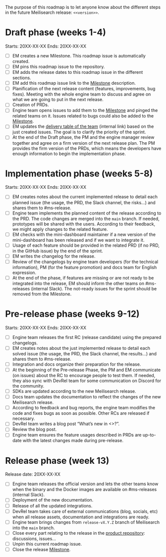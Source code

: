 The purpose of this roadmap is to let anyone know about the different steps in the future Meilisearch release: `<<version>>`.

# Draft phase (weeks 1-4)

Starts: 20XX-XX-XX
Ends: 20XX-XX-XX


- [ ] EM creates a new Milestone. This roadmap issue is automatically created.
- [ ] EM pins this roadmap issue to the repository.
- [ ] EM adds the release dates to this roadmap issue in the different sections.
- [ ] EM add this roadmap issue link to the [Milestone](https://github.com/meilisearch/meilisearch/milestone/<<milestone_id>>) description.
- [ ] Planification of the next release content (features, improvements, bug fixes). Meeting with the whole engine team to discuss and agree on what we are going to put in the next release.
- [ ] Creation of PRDs.
- [ ] Engine team opens issues to add them to the [Milestone](https://github.com/meilisearch/meilisearch/milestone/<<milestone_id>>) and pinged the related teams on it. Issues related to bugs could also be added to the [Milestone](https://github.com/meilisearch/meilisearch/milestone/<<milestone_id>>).
- [ ] EM updates the [delivery table of the team](https://www.notion.so/meilisearch/a30db6857c884703b25d6fcd625b97d2?v=a4b5caebc49c4d73a4526c0e51be6f23) (internal link) based on the just created issues. The goal is to clarify the priority of the sprint.
- [ ] At the end of the Draft phase, the PM and the engine manager review together and agree on a firm version of the next release plan. The PM provides the firm version of the PRDs, which means the developers have enough information to begin the implementation phase.

# Implementation phase (weeks 5-8)

Starts: 20XX-XX-XX
Ends: 20XX-XX-XX

- [ ] EM creates notes about the current implemented release to detail each planned issue (the usage, the PRD, the Slack channel, the risks...) and shares them to #ms-release.
- [ ] Engine team implements the planned content of the release according to the PRD. The code changes are merged into the `main` branch. If needed, prototypes will be shared with the users. According to their feedback, we might apply changes to the related feature.
- [ ] EM checks with the mini-dashboard maintainer if a new version of the mini-dashboard has been released and if we want to integrate it.
- [ ] Usage of each feature should be provided in the related PRD (if no PRD, in the GitHub issue) by the end of the sprint.
- [ ] EM writes the changelog for the release.
- [ ] Review of the changelogs by engine team developers (for the technical information), PM (for the feature promotion) and docs team for English expression.
- [ ] At the end of the phase, if features are missing or are not ready to be integrated into the release, EM should inform the other teams on #ms-releases (internal Slack). The not-ready issues for the sprint should be removed from the Milestone.

# Pre-release phase (weeks 9-12)

Starts: 20XX-XX-XX
Ends: 20XX-XX-XX

- [ ] Engine team releases the first RC (release candidate) using the prepared changelogs.
- [ ] EM creates notes about the just implemented release to detail each solved issue (the usage, the PRD, the Slack channel, the results...) and shares them to #ms-release.
- [ ] Integration and docs organize their preparation for the release.
- [ ] At the beginning of the Pre-release Phase, the PM and EM communicate (on issues) about the RC to encourage people to test them. If needed, they also sync with DevRel team for some communication on Discord for the community.
- [ ] SDKs are updated according to the new Meilisearch release.
- [ ] Docs team updates the documentation to reflect the changes of the new Meilisearch release.
- [ ] According to feedback and bug reports, the engine team modifies the code and fixes bugs as soon as possible. Other RCs are released if necessary.
- [ ] DevRel team writes a blog post “What’s new in <<version>>?”.
- [ ] Review the blog post.
- [ ] Engine team ensures the feature usages described in PRDs are up-to-date with the latest changes made during pre-release.

# Release phase (week 13)

Release date: 20XX-XX-XX

- [ ] Engine team releases the official version and lets the other teams know when the binary and the Docker images are available on #ms-releases (internal Slack).
- [ ] Deployment of the new documentation.
- [ ] Release of all the updated integrations.
- [ ] DevRel team takes care of external communications (blog, socials, etc) when all release assets, documentation and integrations are ready.
- [ ] Engine team brings changes from `release-vX.Y.Z` branch of Meilisearch into the `main` branch.
- [ ] Close every part relating to the release in the [product repository](https://github.com/meilisearch/product/): discussions, issues...
- [ ] Unpin this current roadmap issue.
- [ ] Close the release [Milestone](https://github.com/meilisearch/meilisearch/milestone/<<milestone_id>>).
